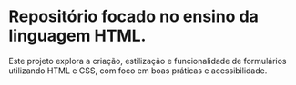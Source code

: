# Repositório focado no ensino da linguagem HTML. 
 Este projeto explora a criação, estilização e funcionalidade de formulários utilizando HTML e CSS, com foco em boas práticas e acessibilidade.
